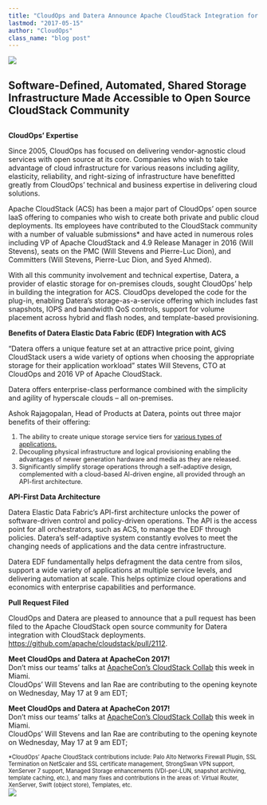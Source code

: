 ```yaml
---
title: "CloudOps and Datera Announce Apache CloudStack Integration for Web-Scale Storage Service"
lastmod: "2017-05-15"
author: "CloudOps"
class_name: "blog post"
---
```


<img src="/images/blog/post/image1-1.jpg" class="main-blog-image">

<div><h2>Software-Defined, Automated, Shared Storage Infrastructure Made Accessible to Open Source CloudStack Community<p></p></h2><h2></h2></div>

<p><b>CloudOps’ Expertise</b></p>

<p>Since 2005, CloudOps has focused on delivering vendor-agnostic cloud services with open source at its core. Companies who wish to take advantage of cloud infrastructure for various reasons including agility, elasticity, reliability, and right-sizing of infrastructure have benefitted greatly from CloudOps’ technical and business expertise in delivering cloud solutions.</p>

<p>Apache CloudStack (ACS) has been a major part of CloudOps’ open source IaaS offering to companies who wish to create both private and public cloud deployments. Its employees have contributed to the CloudStack community with a number of valuable submissions* and have acted in numerous roles including VP of Apache CloudStack and 4.9 Release Manager in 2016 (Will Stevens), seats on the PMC (Will Stevens and Pierre-Luc Dion), and Committers (Will Stevens, Pierre-Luc Dion, and Syed Ahmed).</p>

<p>With all this community involvement and technical expertise, Datera, a provider of elastic storage for on-premises clouds, sought CloudOps’ help in building the integration for ACS. CloudOps developed the code for the plug-in, enabling Datera’s storage-as-a-service offering which includes fast snapshots, IOPS and bandwidth QoS controls, support for volume placement across hybrid and flash nodes, and template-based provisioning.</p>

<p><b>Benefits of Datera Elastic Data Fabric (EDF) Integration with ACS</b></p>

<p>“Datera offers a unique feature set at an attractive price point, giving CloudStack users a wide variety of options when choosing the appropriate storage for their application workload” states Will Stevens, CTO at CloudOps and 2016 VP of Apache CloudStack.</p>

<p>Datera offers enterprise-class performance combined with the simplicity and agility of hyperscale clouds – all on-premises.</p>

<p>Ashok Rajagopalan, Head of Products at Datera, points out three major benefits of their offering:</p>

<div><ol style="font-size:90%"><li>The ability to create unique storage service tiers for <a href="http://www.datera.io/blog/data-is-currency/" target="_blank"> various types of applications.</a></li><li>Decoupling physical infrastructure and logical provisioning enabling the advantages of newer generation hardware and media as they are released.</li><li>Significantly simplify storage operations through a self-adaptive design, complemented  with a cloud-based AI-driven engine, all provided through an API-first architecture.</li></ol></div>

<p><b>API-First Data Architecture</b></p>

<p>Datera Elastic Data Fabric’s API-first architecture unlocks the power of software-driven control and policy-driven operations. The API is the access point for all orchestrators, such as ACS, to manage the EDF through policies. Datera’s self-adaptive system constantly evolves to meet the changing needs of applications and the data centre infrastructure.</p>

<p>Datera EDF fundamentally helps defragment the data centre from silos, support a wide variety of applications at multiple service levels, and delivering automation at scale. This helps optimize cloud operations and economics with enterprise capabilities and performance.</p>

<p><b>Pull Request Filed</b></p>

<p>CloudOps and Datera are pleased to announce that a pull request has been filed to the Apache CloudStack open source community for Datera integration with CloudStack deployments. <a href="https://github.com/apache/cloudstack/pull/2112" target="_blank">https://github.com/apache/cloudstack/pull/2112</a>.</p>

<p><b>Meet CloudOps and Datera at ApacheCon 2017!</b><br> Don’t miss our teams’ talks at <a href="http://us.cloudstackcollab.org/#schedule" target="_blank"> ApacheCon’s CloudStack Collab</a> this week in Miami.<br> CloudOps’ Will Stevens and Ian Rae are contributing to the opening keynote on Wednesday, May 17 at 9 am EDT;</p>

<p><b>Meet CloudOps and Datera at ApacheCon 2017!</b><br> Don’t miss our teams’ talks at <a href="http://us.cloudstackcollab.org/#schedule" target="_blank"> ApacheCon’s CloudStack Collab</a> this week in Miami.<br> CloudOps’ Will Stevens and Ian Rae are contributing to the opening keynote on Wednesday, May 17 at 9 am EDT;</p>

<div style="font-size: 80%">*CloudOps’ Apache CloudStack contributions include: Palo Alto Networks Firewall Plugin, SSL Termination on NetScaler and SSL certificate management, StrongSwan VPN support, XenServer 7 support, Managed Storage enhancements (VDI-per-LUN, snapshot archiving, template caching, etc.), and many fixes and contributions in the areas of: Virtual Router, XenServer, Swift (object store), Templates, etc.</div>

<div class="row">
    <div class="col-xl-8 offset-xl-2 col-lg-10 offset-lg-1 col-md-10 offset-md-1 col-sm-12 col-xs-12 cta-image">
      <img src="/images/blog/cta/white-paper.jpeg">
    </div>
</div>